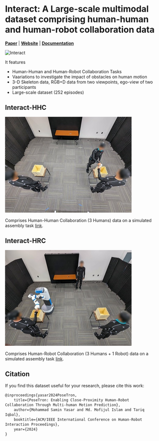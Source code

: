 # Interact: A Large-scale multimodal dataset comprising  human-human and human-robot collaboration data 

[**Paper**](paper.pdf)
| [**Website**]()
| [**Documentation**]()

![Interact](Interact-banner.png)


It features
- Human-Human and Human-Robot Collaboration Tasks
- Vaariations to investigate the impact of obstacles on human motion
- 3-D Skeleton data, RGB+D data from two viewpoints, ego-view of two participants
- Large-scale dataset (252 episodes)


## Interact-HHC
![Interact-HHC](Interact-HHC.jpg)

Comprises Human-Human Collaboration (3 Humans) data on a simulated assembly task [link](https://drive.google.com/drive/folders/1r0RX4bHvGpspQf4RSKlcObuNipqp8wKq?usp=drive_link).


## Interact-HRC
![Interact-HRC](Interact-HRC.jpg)

Comprises Human-Robot Collaboration (3 Humans + 1 Robot) data on a simulated assembly task [link](https://drive.google.com/drive/folders/1upfF5MGCyu3XdU-5yUxMJ5--GEHu6qvx?usp=sharing).

## Citation

If you find this dataset useful for your research, please cite this work:
```
@inproceedings{yasar2024PoseTron,
    title={PoseTron: Enabling Close-Proximity Human-Robot Collaboration Through Multi-human Motion Prediction},
    author={Mohammad Samin Yasar and Md. Mofijul Islam and Tariq Iqbal},
    booktitle={ACM/IEEE International Conference on Human-Robot Interaction Proceedings},
    year={2024}
}
```

